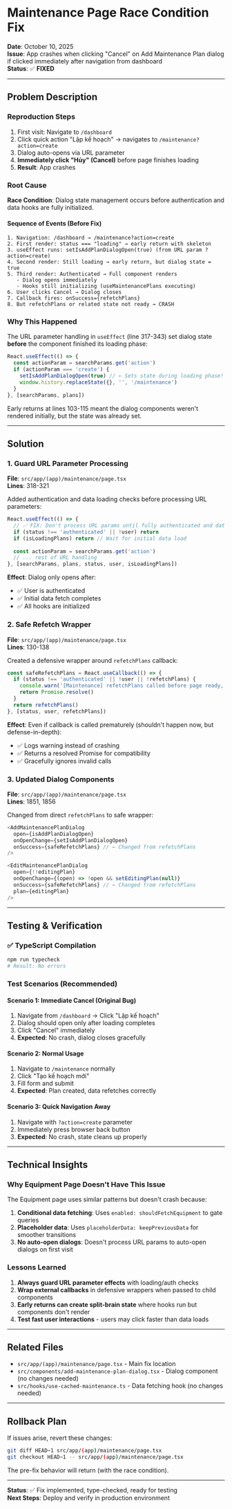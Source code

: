 # Maintenance Page Race Condition Fix

**Date**: October 10, 2025  
**Issue**: App crashes when clicking "Cancel" on Add Maintenance Plan dialog if clicked immediately after navigation from dashboard  
**Status**: ✅ **FIXED**

---

## Problem Description

### Reproduction Steps
1. First visit: Navigate to `/dashboard`
2. Click quick action "Lập kế hoạch" → navigates to `/maintenance?action=create`
3. Dialog auto-opens via URL parameter
4. **Immediately click "Hủy" (Cancel)** before page finishes loading
5. **Result**: App crashes

### Root Cause

**Race Condition**: Dialog state management occurs before authentication and data hooks are fully initialized.

#### Sequence of Events (Before Fix)

```
1. Navigation: /dashboard → /maintenance?action=create
2. First render: status === "loading" → early return with skeleton
3. useEffect runs: setIsAddPlanDialogOpen(true) (from URL param ?action=create)
4. Second render: Still loading → early return, but dialog state = true
5. Third render: Authenticated → Full component renders
   - Dialog opens immediately
   - Hooks still initializing (useMaintenancePlans executing)
6. User clicks Cancel → Dialog closes
7. Callback fires: onSuccess={refetchPlans}
8. But refetchPlans or related state not ready → CRASH
```

### Why This Happened

The URL parameter handling in `useEffect` (line 317-343) set dialog state **before** the component finished its loading phase:

```typescript
React.useEffect(() => {
  const actionParam = searchParams.get('action')
  if (actionParam === 'create') {
    setIsAddPlanDialogOpen(true) // ← Sets state during loading phase!
    window.history.replaceState({}, '', '/maintenance')
  }
}, [searchParams, plans])
```

Early returns at lines 103-115 meant the dialog components weren't rendered initially, but the state was already set.

---

## Solution

### 1. Guard URL Parameter Processing

**File**: `src/app/(app)/maintenance/page.tsx`  
**Lines**: 318-321

Added authentication and data loading checks before processing URL parameters:

```typescript
React.useEffect(() => {
  // ✅ FIX: Don't process URL params until fully authenticated and data loaded
  if (status !== 'authenticated' || !user) return
  if (isLoadingPlans) return // Wait for initial data load
  
  const actionParam = searchParams.get('action')
  // ... rest of URL handling
}, [searchParams, plans, status, user, isLoadingPlans])
```

**Effect**: Dialog only opens after:
- ✅ User is authenticated
- ✅ Initial data fetch completes
- ✅ All hooks are initialized

### 2. Safe Refetch Wrapper

**File**: `src/app/(app)/maintenance/page.tsx`  
**Lines**: 130-138

Created a defensive wrapper around `refetchPlans` callback:

```typescript
const safeRefetchPlans = React.useCallback(() => {
  if (status !== 'authenticated' || !user || !refetchPlans) {
    console.warn('[Maintenance] refetchPlans called before page ready, ignoring')
    return Promise.resolve()
  }
  return refetchPlans()
}, [status, user, refetchPlans])
```

**Effect**: Even if callback is called prematurely (shouldn't happen now, but defense-in-depth):
- ✅ Logs warning instead of crashing
- ✅ Returns a resolved Promise for compatibility
- ✅ Gracefully ignores invalid calls

### 3. Updated Dialog Components

**File**: `src/app/(app)/maintenance/page.tsx`  
**Lines**: 1851, 1856

Changed from direct `refetchPlans` to safe wrapper:

```typescript
<AddMaintenancePlanDialog
  open={isAddPlanDialogOpen}
  onOpenChange={setIsAddPlanDialogOpen}
  onSuccess={safeRefetchPlans} // ← Changed from refetchPlans
/>

<EditMaintenancePlanDialog
  open={!!editingPlan}
  onOpenChange={(open) => !open && setEditingPlan(null)}
  onSuccess={safeRefetchPlans} // ← Changed from refetchPlans
  plan={editingPlan}
/>
```

---

## Testing & Verification

### ✅ TypeScript Compilation
```bash
npm run typecheck
# Result: No errors
```

### Test Scenarios (Recommended)

#### Scenario 1: Immediate Cancel (Original Bug)
1. Navigate from `/dashboard` → Click "Lập kế hoạch"
2. Dialog should open only after loading completes
3. Click "Cancel" immediately
4. **Expected**: No crash, dialog closes gracefully

#### Scenario 2: Normal Usage
1. Navigate to `/maintenance` normally
2. Click "Tạo kế hoạch mới"
3. Fill form and submit
4. **Expected**: Plan created, data refetches correctly

#### Scenario 3: Quick Navigation Away
1. Navigate with `?action=create` parameter
2. Immediately press browser back button
3. **Expected**: No crash, state cleans up properly

---

## Technical Insights

### Why Equipment Page Doesn't Have This Issue

The Equipment page uses similar patterns but doesn't crash because:

1. **Conditional data fetching**: Uses `enabled: shouldFetchEquipment` to gate queries
2. **Placeholder data**: Uses `placeholderData: keepPreviousData` for smoother transitions
3. **No auto-open dialogs**: Doesn't process URL params to auto-open dialogs on first visit

### Lessons Learned

1. **Always guard URL parameter effects** with loading/auth checks
2. **Wrap external callbacks** in defensive wrappers when passed to child components
3. **Early returns can create split-brain state** where hooks run but components don't render
4. **Test fast user interactions** - users may click faster than data loads

---

## Related Files

- `src/app/(app)/maintenance/page.tsx` - Main fix location
- `src/components/add-maintenance-plan-dialog.tsx` - Dialog component (no changes needed)
- `src/hooks/use-cached-maintenance.ts` - Data fetching hook (no changes needed)

---

## Rollback Plan

If issues arise, revert these changes:

```bash
git diff HEAD~1 src/app/(app)/maintenance/page.tsx
git checkout HEAD~1 -- src/app/(app)/maintenance/page.tsx
```

The pre-fix behavior will return (with the race condition).

---

**Status**: ✅ Fix implemented, type-checked, ready for testing  
**Next Steps**: Deploy and verify in production environment
